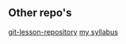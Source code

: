 ## Other repo's
[git-lesson-repository](https://github.com/sreckoN/git-lesson-repository)
[my syllabus](https://github.com/green-fox-academy/stable-syllabus "Stable syllabus")
